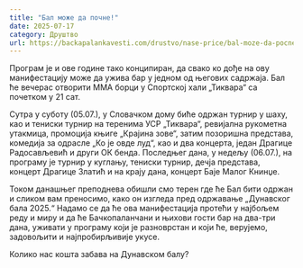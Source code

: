 ```yaml
---
title: "Бал може да почне!"
date: 2025-07-17
category: Друштво
url: https://backapalankavesti.com/drustvo/nase-price/bal-moze-da-pocne/
---
```


Програм је и ове године тако конципиран, да свако ко дође на ову манифестацију може да ужива бар у једном од његових садржаја. Бал ће вечерас отворити ММА борци у Спортској хали „Тиквара“ са почетком у 21 сат.

Сутра у суботу (05.07.), у Словачком дому биће одржан турнир у шаху, као и тениски турнир на теренима УСР „Тиквара“, ревијална рукометна утакмица, промоција књиге „Крајина зове“, затим позоришна представа, комедија за одрасле „Ко је овде луд“, као и два концерта, један Драгице Радосављевић и други ОК бенда. Последњег дана, у недељу (06.07.), на програму је турнир у куглању, тениски турнир, дечја представа, концерт Драгице Златић и на крају дана, концерт Баје Малог Книнџе.

Током данашњег преподнева обишли смо терен где ће Бал бити одржан и сликом вам преносимо, како он изгледа пред одржавање „Дунавског бала 2025.“ Надамо се да ће ова манифестација протећи у најбољем реду и миру и да ће Бачкопаланчани и њихови гости бар на два-три дана, уживати у програму који је разноврстан и који ће, верујемо, задовољити и најпробирљивије укусе.

Колико нас кошта забава на Дунавском балу?
